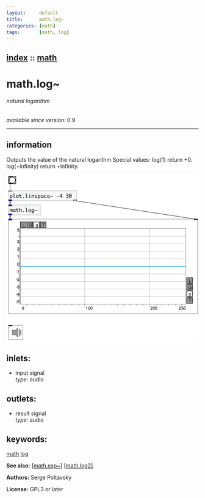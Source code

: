 ```yaml
---
layout:     default
title:      math.log~
categories: [math]
tags:       [math, log]
---
```

[index](index.html) :: [math](category_math.html)
---

# math.log~

###### natural logarithm

*available since version:* 0.9

---


## information
Outputs the value of the natural logarithm Special values: log(1) return +0. log(+infinity) return +infinity.


[![example](../examples/img/math.log~.jpg)](../examples/pd/math.log~.pd)









## inlets:

* input signal<br>
_type:_ audio



## outlets:

* result signal<br>
_type:_ audio



## keywords:

[math](keywords/math.html)
[log](keywords/log.html)



**See also:**
[\[math.exp~\]](math.exp~.html)
[\[math.log2\]](math.log2.html)




**Authors:** Serge Poltavsky




**License:** GPL3 or later





